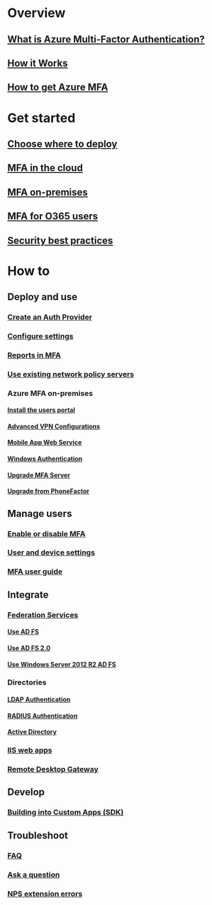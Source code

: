 # Overview
## [What is Azure Multi-Factor Authentication?](multi-factor-authentication.md)
## [How it Works](multi-factor-authentication-how-it-works.md)
## [How to get Azure MFA](multi-factor-authentication-versions-plans.md)

# Get started
## [Choose where to deploy](multi-factor-authentication-get-started.md)
## [MFA in the cloud](multi-factor-authentication-get-started-cloud.md)
## [MFA on-premises](multi-factor-authentication-get-started-server.md)
## [MFA for O365 users](https://support.office.com/article/Set-up-multi-factor-authentication-for-Office-365-users-8f0454b2-f51a-4d9c-bcde-2c48e41621c6)
## [Security best practices](multi-factor-authentication-security-best-practices.md)

# How to
## Deploy and use
### [Create an Auth Provider](multi-factor-authentication-get-started-auth-provider.md)
### [Configure settings](multi-factor-authentication-whats-next.md)
### [Reports in MFA](multi-factor-authentication-manage-reports.md)
### [Use existing network policy servers](multi-factor-authentication-nps-extension.md)
### Azure MFA on-premises
#### [Install the users portal](multi-factor-authentication-get-started-portal.md)
#### [Advanced VPN Configurations](multi-factor-authentication-advanced-vpn-configurations.md)
#### [Mobile App Web Service](multi-factor-authentication-get-started-server-webservice.md)
#### [Windows Authentication](multi-factor-authentication-get-started-server-windows.md)
#### [Upgrade MFA Server](multi-factor-authentication-server-upgrade.md)
#### [Upgrade from PhoneFactor](multi-factor-authentication-get-started-server-upgrade.md)

## Manage users
### [Enable or disable MFA](multi-factor-authentication-get-started-user-states.md)
### [User and device settings](multi-factor-authentication-manage-users-and-devices.md)
### [MFA user guide](./end-user/multi-factor-authentication-end-user.md)

## Integrate
### [Federation Services](multi-factor-authentication-get-started-adfs.md)
#### [Use AD FS](multi-factor-authentication-get-started-adfs-cloud.md)
#### [Use AD FS 2.0](multi-factor-authentication-get-started-adfs-adfs2.md)
#### [Use Windows Server 2012 R2 AD FS](multi-factor-authentication-get-started-adfs-w2k12.md)
### Directories
#### [LDAP Authentication](multi-factor-authentication-get-started-server-ldap.md)
#### [RADIUS Authentication](multi-factor-authentication-get-started-server-radius.md)
#### [Active Directory](multi-factor-authentication-get-started-server-dirint.md)
### [IIS web apps](multi-factor-authentication-get-started-server-iis.md)
### [Remote Desktop Gateway](multi-factor-authentication-get-started-server-rdg.md)

## Develop
### [Building into Custom Apps (SDK)](multi-factor-authentication-sdk.md)

## Troubleshoot
### [FAQ](multi-factor-authentication-faq.md)
### [Ask a question](https://social.msdn.microsoft.com/Forums/newthread?category=windowsazureplatform&forum=windowsazureactiveauthentication&prof=required)
### [NPS extension errors](multi-factor-authentication-nps-errors.md)
